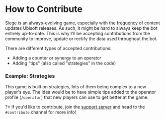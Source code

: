 # How to Contribute
Siege is an always-evolving game, especially with the [frequency](https://staticctf.akamaized.net/J3yJr34U2pZ2Ieem48Dwy9uqj5PNUQTn/5duaCdl3M0Cz6Wcfi4AHMx/b89150cfabc521480076b9d55aa84290/R6S_Y7_Roadmap_1920x1080_US.jpg) of content updates Ubisoft releases. As such, it might be hard to always keep the bot entirely up-to-date. This is why I'll be accepting contributions from the community to improve, update or rectify the data used throughout the bot. 

There are different types of accepted contributions:
- Adding a counter or synergy to an operator
- Adding "tips" (also called "strategies" in the code)

### Example: Strategies 
This game is built on strategies, lots of them being complex to a new player's eye. The idea would be to have simple tips added to the operator profile (`/operator`) that new players can use to get better at the game. 

?> If you'd like to contribute, join the [support server](https://suspense.is-a.dev/support) and head to the `#contribute` channel for more info!
